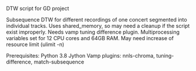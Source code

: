 
DTW script for GD project

Subsequence DTW for different recordings of one concert segmented into individual tracks.
Uses shared_memory, so may need a cleanup if the script exist improperly. 
Needs vamp tuning difference plugin.
Multiprocessing variables set for 12 CPU cores and 64GB RAM.
May need increase of resource limit (ulimit -n)

Prerequisites:
Python 3.8
Jython
Vamp plugins: nnls-chroma, tuning-difference, match-subsequence

